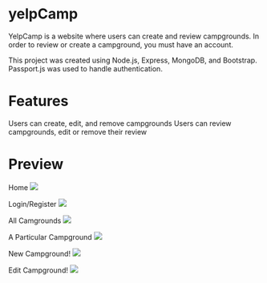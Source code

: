 # yelpCamp
YelpCamp is a website where users can create and review campgrounds. In order to review or create a campground, you must have an account.

This project was created using Node.js, Express, MongoDB, and Bootstrap.
Passport.js was used to handle authentication.

# Features
Users can create, edit, and remove campgrounds
Users can review campgrounds, edit or remove their review

# Preview
Home
<img src="https://res.cloudinary.com/dk4onjyly/image/upload/v1654707697/yelpCampPreviewPics/homePage_tvh0jb.png">

Login/Register
<img src="https://res.cloudinary.com/dk4onjyly/image/upload/v1654707696/yelpCampPreviewPics/loginPage_cmd4eg.png">

All Camgrounds
<img src="https://res.cloudinary.com/dk4onjyly/image/upload/v1654707696/yelpCampPreviewPics/indexPage_q1u5ok.png">

A Particular Campground
<img src="https://res.cloudinary.com/dk4onjyly/image/upload/v1654707697/yelpCampPreviewPics/campground_iodpqi.png">

New Campground!
<img src="https://res.cloudinary.com/dk4onjyly/image/upload/v1654707696/yelpCampPreviewPics/newCampground_janjsl.png">

Edit Campground!
<img src="https://res.cloudinary.com/dk4onjyly/image/upload/v1654707695/yelpCampPreviewPics/editPage_kdxaqc.png">
